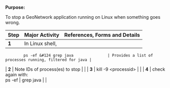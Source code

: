 **Purpose:**

To stop a GeoNetwork application running on Linux when something goes wrong.

| **Step** | **Major Activity**              | **References, Forms and Details**                       |
|----------|---------------------------------|---------------------------------------------------------|
| **1**    | In Linux shell,                 
                                             
            ps -ef &#124 grep java               | Provides a list of processes running, filtered for java |
| **2**    | Note IDs of process(es) to stop |                                                         |
| **3**    | kill -9 \<processid\>           |                                                         |
| **4**    | check again with:               
            ps -ef | grep java               |                                                         |
